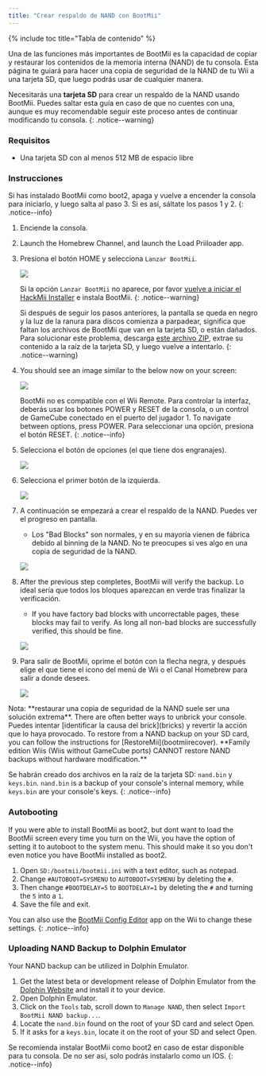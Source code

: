 ```yaml
---
title: "Crear respaldo de NAND con BootMii"
---
```


{% include toc title="Tabla de contenido" %}

Una de las funciones más importantes de BootMii es la capacidad de copiar y restaurar los contenidos de la memoria interna (NAND) de tu consola. Esta página te guiará para hacer una copia de seguridad de la NAND de tu Wii a una tarjeta SD, que luego podrás usar de cualquier manera.

Necesitarás una **tarjeta SD** para crear un respaldo de la NAND usando BootMii. Puedes saltar esta guía en caso de que no cuentes con una, aunque es muy recomendable seguir este proceso antes de continuar modificando tu consola.
{: .notice--warning}

### Requisitos

* Una tarjeta SD con al menos 512 MB de espacio libre

### Instrucciones

Si has instalado BootMii como boot2, apaga y vuelve a encender la consola para iniciarlo, y luego salta al paso 3. Si es así, sáltate los pasos 1 y 2.
{: .notice--info}

1. Enciende la consola.
1. Launch the Homebrew Channel, and launch the Load Priiloader app.
1. Presiona el botón HOME y selecciona `Lanzar BootMii`.

    ![](/images/bootmii/BootMii_HBC.png)

    Si la opción `Lanzar BootMii` no aparece, por favor [vuelve a iniciar el HackMii Installer](hackmii) e instala BootMii.
    {: .notice--warning}

    Si después de seguir los pasos anteriores, la pantalla se queda en negro y la luz de la ranura para discos comienza a parpadear, significa que faltan los archivos de BootMii que van en la tarjeta SD, o están dañados. Para solucionar este problema, descarga [este archivo ZIP](https://static.hackmii.com/bootmii_sd_files.zip), extrae su contenido a la raíz de la tarjeta SD, y luego vuelve a intentarlo.
    {: .notice--warning}

1. You should see an image similar to the below now on your screen:

    ![](/images/bootmii/BootMii_Main.png)

    BootMii no es compatible con el Wii Remote. Para controlar la interfaz, deberás usar los botones POWER y RESET de la consola, o un control de GameCube conectado en el puerto del jugador 1. To navigate between options, press POWER. Para seleccionar una opción, presiona el botón RESET.
    {: .notice--info}

1. Selecciona el botón de opciones (el que tiene dos engranajes).

    ![](/images/bootmii/BootMii_Gears.png)

1. Selecciona el primer botón de la izquierda.

    ![](/images/bootmii/BootMii_Backup.png)

1. A continuación se empezará a crear el respaldo de la NAND. Puedes ver el progreso en pantalla.
    + Los "Bad Blocks" son normales, y en su mayoría vienen de fábrica debido al binning de la NAND. No te preocupes si ves algo en una copia de seguridad de la NAND.

    ![](/images/bootmii/BootMii_NAND_Backup.png)

1. After the previous step completes, BootMii will verify the backup. Lo ideal sería que todos los bloques aparezcan en verde tras finalizar la verificación.
    + If you have factory bad blocks with uncorrectable pages, these blocks may fail to verify. As long all non-bad blocks are successfully verified, this should be fine.

    ![](/images/bootmii/BootMii_NAND_Backup_Verify.png)

1. Para salir de BootMii, oprime el botón con la flecha negra, y después elige el que tiene el icono del menú de Wii o el Canal Homebrew para salir a donde desees.

    ![](/images/bootmii/BootMii_Return.png)

<div id="restore-notice" class="notice" markdown="1">
Nota: **restaurar una copia de seguridad de la NAND suele ser una solución extrema**. There are often better ways to unbrick your console.
Puedes intentar [identificar la causa del brick](bricks) y revertir la acción que lo haya provocado.
To restore from a NAND backup on your SD card, you can follow the instructions for [RestoreMii](bootmiirecover). **Family edition Wiis (Wiis without GameCube ports) CANNOT restore NAND backups without hardware modification.**
</div>

Se habrán creado dos archivos en la raíz de la tarjeta SD: `nand.bin` y `keys.bin`. `nand.bin` is a backup of your console's internal memory, while `keys.bin` are your console's keys.
{: .notice--info}

### Autobooting

If you were able to install BootMii as boot2, but dont want to load the BootMii screen every time you turn on the Wii, you have the option of setting it to autoboot to the system menu. This should make it so you don't even notice you have BootMii installed as boot2.

1. Open `SD:/bootmii/bootmii.ini` with a text editor, such as notepad.
1. Change `#AUTOBOOT=SYSMENU` to `AUTOBOOT=SYSMENU` by deleting the `#`.
1. Then change `#BOOTDELAY=5` to `BOOTDELAY=1` by deleting the `#` and turning the `5` into a `1`.
1. Save the file and exit.

You can also use the [BootMii Config Editor](https://oscwii.org/library/app/BootMiiConfigurationEditor) app on the Wii to change these settings.
{: .notice--info}

### Uploading NAND Backup to Dolphin Emulator

Your NAND backup can be utilized in Dolphin Emulator.

1. Get the latest beta or development release of Dolphin Emulator from the [Dolphin Website](https://dolphin-emu.org/) and install it to your device.
1. Open Dolphin Emulator.
1. Click on the `Tools` tab, scroll down to `Manage NAND`, then select `Import BootMii NAND backup...`.
1. Locate the `nand.bin` found on the root of your SD card and select Open.
1. If it asks for a `keys.bin`, locate it on the root of your SD and select Open.

Se recomienda instalar BootMii como boot2 en caso de estar disponible para tu consola. De no ser así, solo podrás instalarlo como un IOS.
{: .notice--info}
